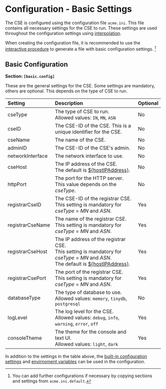 # Configuration - Basic Settings

The CSE is configured using the configuration file `acme.ini`. This file contains all necessary settings for the CSE to run. 
These settings are used throughout the configuration settings using [interpolation](Configuration-introduction.md#interpolation-of-configuration-settings).

When creating the configuration file, it is recommended to use the [interactive procedure](../setup/Installation.md#guided-configuration) to generate a file with basic configuration settings. [^1]

[^1]:You can add further configurations if necessary by copying sections and settings from `acme.ini.default`.


## Basic Configuration

**Section: `[basic.config]`**

These are the general settings for the CSE.
Some settings are mandatory, others are optional. This depends on the type of CSE to run.

| Setting          | Description                                                                                                                                                                                                       | Optional |
|:-----------------|:------------------------------------------------------------------------------------------------------------------------------------------------------------------------------------------------------------------|:---------|
| cseType          | The type of CSE to run.<br/>Allowed values: `IN`, `MN`, `ASN`                                                                                                                                                               | No       |
| cseID            | The CSE-ID of the CSE. This is a unique identifier for the CSE.                                                                                                                                                   | No       |
| cseName          | The name of the CSE.                                                                                                                                                                                              | No       |
| adminID          | The CSE-ID of the CSE's admin.                                                                                                                                                                                    | No       |
| networkInterface | The network interface to use.                                                                                                                                                                                     | No       |
| cseHost          | The IP address of the CSE.<br/>The default is [${hostIPAddress}](../setup/Configuration-introduction.md#built-in-configuration-settings).                                                                         | No       |
| httpPort         | The port for the HTTP server.<br/>This value depends on the *cseType*.                                                                                                                                            | No       |
| registrarCseID   | The CSE-ID of the registrar CSE.<br/>This setting is mandatory for *cseType* = *MN* and *ASN*.                                                                                                                    | Yes      |
| registrarCseName | The name of the registrar CSE.<br/>This setting is mandatory for *cseType* = *MN* and *ASN*.                                                                                                                      | Yes      |
| registrarCseHost | The IP address of the registrar CSE.<br/>This setting is mandatory for *cseType* = *MN* and *ASN*.<br/>The default is [${hostIPAddress}](../setup/Configuration-introduction.md#built-in-configuration-settings). | Yes      |
| registrarCsePort | The port of the registrar CSE.<br/>This setting is mandatory for *cseType* = *MN* and *ASN*.                                                                                                                      | Yes      |
| databaseType     | The type of database to use.<br/>Allowed values: `memory`, `tinydb`, `postgresql`                                                                                                                                       | No      |
| logLevel         | The log level for the CSE.<br/>Allowed values: `debug`, `info`, `warning`, `error`, `off`                                                                                                                         | Yes      |
| consoleTheme     | The theme for the console and text UI.<br/>Allowed values: `light`, `dark`                                                                                                                                                | Yes      |

In addition to the settings in the table above, the [built-in configuration settings](../setup/Configuration-introduction.md#built-in-configuration-settings) 
and [envirnoment variables](../setup/Configuration-introduction.md#interpolation-of-environment-variables) can be used in the configuration.

